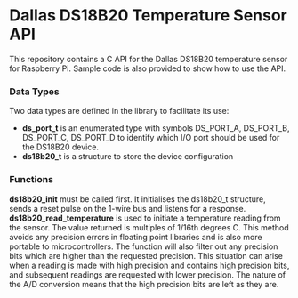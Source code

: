 # Dallas DS18B20 Temperature Sensor API
This repository contains a C API for the Dallas DS18B20 temperature sensor
for Raspberry Pi. Sample code is also provided to show how to
use the API.

<h3>Data Types</h3>
Two data types are defined in the library to facilitate its use:
<ul>
  <li><b>ds_port_t</b> is an enumerated type with symbols
      DS_PORT_A, DS_PORT_B, DS_PORT_C, DS_PORT_D to identify which I/O
      port should be used for the DS18B20 device.
  <li><b>ds18b20_t</b> is a structure to store the device configuration</b>
</ul>


<h3>Functions</h3>
<b>ds18b20_init</b> must be called first. It initialises the ds18b20_t structure,
sends a reset pulse on the 1-wire bus and listens for a response.<br>
<b>ds18b20_read_temperature</b> is used to initiate a temperature reading from
the sensor. The value returned is multiples of 1/16th degrees C. This method avoids
any precision errors in floating point libraries and is also more portable to
microcontrollers. The function will also filter out any precision bits which are
higher than the requested precision. This situation can arise when a reading is
made with high precision and contains high precision bits, and subsequent readings
are requested with lower precision. The nature of the A/D conversion means that
the high precision bits are left as they are.


